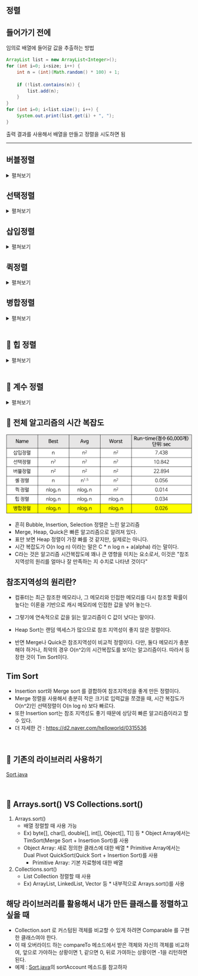 정렬
-

들어가기 전에
-

임의로 배열에 들어갈 값을 추출하는 방법
```java
ArrayList list = new ArrayList<Integer>();
for (int i=0; i<size; i++) {
    int n = (int)(Math.random() * 100) + 1;

    if (!list.contains(n)) {
        list.add(n);
    }
}
for (int i=0; i<list.size(); i++) {
    System.out.print(list.get(i) + ", ");
}
```

출력 결과를 사용해서 배열을 만들고 정렬을 시도하면 됨

---


버블정렬
-
<details>
    <summary>펼쳐보기</summary>

* 가장 먼저 생각해볼 수 있는 알고리즘
* 인접한 두 값을 비교해서 변경해 가며 정렬하는 방법
* 장점 : 구현이 쉽다.
* 단점 : O(n^2) 으로 느린 알고리즘인데다가, 값의 변경이 많아서 느리다. 선택 정렬보다 더 느리다.
* 시간 복잡도 : n * (n-1) / 2 => O(n^2)

![버블정렬](./img/버블정렬.gif)

* 실행 : [BubbleSort.java](./BubbleSort.java)
</details>



선택정렬
-
<details>
    <summary>펼쳐보기</summary>

* 계속 반복해서 리스트를 반복해서 가장 작은 값을 하나 결정하고 그것을 앞에서 부터 정렬해 넣는 방법 (한번 반복할 때 마다, 다음 반복의 범위가 줄어들음)
* 장점 : 메모리가 제한적일 때 성능상의 이점을 가져갈 수 있다.
* 단점 : 시간복잡도가 O(n^2)으로 좋지 못하나 모든 경우에서 버블 정렬보다는 성능이 좋다.
* 시간 복잡도 : n * (n-1) / 2 => O(n^2)

![선택정렬](./img/선택정렬.gif)

![선택정렬](./img/선택정렬_1.gif)

* 실행 : [SelectSort.java](./SelectSort.java)
</details>


삽입정렬
-
<details>
    <summary>펼쳐보기</summary>

* 정렬하는 범위를 넓혀 가면서 정렬한다. 범위에 들어온 새로운 값을 뒤에서 부터 비교해가며 값을 뒤로 밀어내고, 제자리에 찾아가는 방법이다.
   - 자료 배열의 모든 요소를 앞에서부터 차례대로 이미 정렬된 배열 부분과 비교하여, 자신의 위치를 찾아 삽입함으로써 정렬을 완성하는 알고리즘
* 장점 : 거의 정렬이 되어있는 값을 정렬할 때 상당히 빠르다. (일부 값만을 정렬하므로)
* 단점 : 배열이 길어질수록 효율이 떨어진다
* 시간 복잡도 : n * (n-1) / 2 => O(n ^ 2)

![삽입정렬](./img/삽입정렬.gif)

![삽입정렬](./img/삽입정렬_1.png)

* 실행 : [InsertSort.java](./InsertSort.java)
</details>


퀵정렬
-
<details>
    <summary>펼쳐보기</summary>

* 평균 속도가 O(N+logN)
* logN은 굉장히 작은 숫자
    - 2^10 = 대략 1,000 
    - 2^20 = 대략 1,000,000
    - logN 에서 N 이 1,000,000, 일 때 20 정도
* 특정한 값을 기준으로 큰 숫자와 작은 숫자를 서로 교환한 뒤에 좌우로 배열을 다시 정렬함
* 이때 특정한 기준으로 피벗(pivot)이라고 부름 (보통 가장 앞에 있는 값을 피벗으로 설정)
    1. 피벗을 기준으로 좌측에서 출발해서 핏보다 큰 값을 찾고 
    2. 우측에서 시작해서 피벗보다 작은 값을 찾는다.
    3. 둘이 인덱스가 엇갈렸으면 시작값과 피벗값을 가꾸고 그렇지 않으면 인덱스에 해당하는 두 값을 교환
    4. 피벗을 기준으로 나뉜 좌우 두 배열의 시작, 끝 값으로 재귀호출을 2번 실행

![퀵정렬](./img/퀵정렬.gif)

* 실행 : [QuickSort.java](./QuickSort.java)
</details>


병합정렬
-
<details>
    <summary>펼쳐보기</summary>

* 정의 : 반으로 나누다가 그 크기가 1이 되면 병합을 시작. 반씩 정렬한다.
과정은 아래 사진과 같다.

![병합정렬 모식도](./img/merge-sort-concepts.png)


* 장점 : 퀵 정렬에 비해서 일정한 성능이 나온다. 퀵 정렬은 최악의 경우 거의 정렬된 상태에서 O(n^2)의 시간 복잡도를 가지지만, 병합정렬은 O(nlogn)의 시간복잡도를 가진다.
    - 병합정렬이 나누어지는 수를 순환 호출의 깊이라고 부르는데, 비교 연산하는 회수는 "배열의 크기 * 순환 호출의 깊이"이므로 시간복잡도는 O(nlogn)이 되는 것이다.
    
* 단점 : 추가적인 메모리가 필요하기 때문에 메모리가 제한적일 때 사용할 수 없을 수 있다.
* 구현하기
     1. 정렬을 크기가 1이 될때까지 나눈다
     2. 임의의 배열에 정렬을 수행한다.
     3. 남은 배열의 모든 값을 정렬한다.
     4. 정렬에 들어간 모든 값을 실제 정렬에 넣는다. 
* 실행 : [MergeSort](./MergeSort.java)
</details>


<br/>

📌 힙 정렬
-
<details>
    <summary>펼쳐보기</summary>

* 힙이란, 배열을 이용해서 완전 이진트리를 구현하는 것 
* 완전 이진 트리란, 트리구조중, 왼쪽 부터 차근 차근 채워나가는 구조
* Heapify : heapify란 주어진 데이터를 힙 성질을 만족하도록 만드는 것을 뜻함.

* 배열을 완전 이진 트리 배열 즉, 힙으로 만드는데에는 걸리는 시간 : 1개를 루트노드에 삽입 한 뒤에, 들어가야할 자리에 있는 노드랑 비교해서 교체하는 시간을 heapify 라고 부르고 이 시간은 O(lon n) 이다, 한편 n개를 삽입하는데 걸리는 시간은 O(n * log n) 
* 다만, 이 계산은 완전하지 않다. 노드의 level 별로 heapify 하는데 필요한 비교 연산의 수가 다르기 때문이다.
* 모든 노드 별로 heapify를 수행해야하는 비교연산의 수를 계산하면

![힙노드 레벨별 개수](./img/HeapNode.png)

* 각각의 레벨별 노드의 개수이다. 
* 각각 노드의 heapify 해야하는 개수 * 해당 level에 노드 개수를 모두 더한 값이 시간 복잡도가 되므로


![힙정렬 시간복잡도](./img/HeapComplexity.png)

이렇게 된다.

* 조금 더 쉽게, O(n log n)에서 마지막 리프 노드에 마지막 노드들만 heapify를 수행하면 heap 구조가 완성되므로 O(n/2 * log n)으로 보고 이때  n에 비해서 log n은 매우 작은 숫자이므로 O(n)으로 봐도 됨
* 즉, 모든 노드를 heapify 하는데 걸리는 시간복잡도는 O(n), leafNode 하나는 대략 O(log n)이다. 
* 모든 노드를 heapify 한 뒤에 생기는 root 노드는 가장 큰 값 또는 가장 작은 값임. 이를 맨 마지막 인덱스부터 채워 나가고 그 노드를 제외한 나머지 노드만 정리한다면 배열을 정렬할 수 있음. 이때 시간 복잡도는 O(n*logn)


정리
-
정리하면 
1. 힙구조를 만든다.
2. 맨뒤와 맨 앞을 반복하면서 계속 heapify를 수행한다.
</details>


<br/>

📌 계수 정렬
-
<details>
    <summary>펼쳐보기</summary>

* 데이터 타입이 특정 범위로 제한될 때 사용할 수 있는 정렬로서, 그냥 데이터 타입을 센다는 의미의 Counting(계수) 정렬 이라고 할 수 있다.
* 예를 들어서 5이하의 정수 1,2,1,2,1,2,3,5,4,3,4,5,1,1,1 을 정렬하라고 하면 
    1. 5개의 공간을 만든다. 1이면 1번 공간에, 2이면 2번 공간에, 3이면 3번 공간에, 4이면 4번 공간에 5이면 5번 공간에 개수를 +1 한다.
    2. 모든 공간에 해당하는 타입을 처음부터 끝까지 배열에 담는다.
* 시간 복잡도가 O(n)으로 굉장히 빠른 알고리즘이다.

* 주의할 점은 **데이터 크기**가 한정되어 있을 때만 사용할 수 있는 알고리즘이다.

</details>

📌 전체 알고리즘의 시간 복잡도 
-
![비교표](./img/sort-time-complexity.png)

* 흔히 Bubble, Insertion, Selection 정렬은 느린 알고리즘
* Merge, Heap, Quick은 빠른 알고리즘으로 알려져 있다.
* 표만 보면 Heap 정렬이 가장 빠를 것 같지만, 실제로는 아니다.
* 시간 복잡도가 O(n log n) 이라는 말은 C * n log n + a(alpha) 라는 말이다.
* C라는 것은 알고리즘 시간복잡도에 꽤나 큰 영향을 미치는 요소로서, 이것은 "참조지역성의 원리를 얼마나 잘 만족하는 지 수치로 나타낸 것이다"

참조지역성의 원리란?
-
* 컴퓨터는 최근 참조한 메모리나, 그 메모리와 인접한 메모리를 다시 참조할 확률이 높다는 이론을 기반으로 캐시 메모리에 인접한 값을 넣어 놓는다. 
* 그렇기에 연속적으로 값을 읽는 알고리즘이 C 값이 낮다는 말이다.

* Heap Sort는 랜덤 엑세스가 많으므로 참조 지역성이 좋지 않은 정렬이다.
* 반면 Merge나 Quick은 참조지역성이 비교적 정렬이다. 다만, 둘다 메모리가 충분해야 하거나, 최악의 경우 O(n^2)의 시간복잡도를 보이는 알고리즘이다. 따라서 등장한 것이 Tim Sort이다.

Tim Sort
-
* Insertion sort와 Merge sort 를 결합하여 참조지역성을 좋게 만든 정렬이다.
* Merge 정렬을 사용해서 충분히 작은 크기로 입력값을 쪼갰을 때, 시간 복잡도가 O(n^2)인 선택정렬이 O(n log n) 보다 빠르다.
* 또한 Insertion sort는 참조 지역성도 좋기 때문에 상당히 빠른 알고리즘이라고 할 수 있다.
* 더 자세한 건 : <https://d2.naver.com/helloworld/0315536>

<br/>

📌 기존의 라이브러리 사용하기
-
[Sort.java](./Sort.java)



<br/>

📌 Arrays.sort() VS Collections.sort()
-

1. Arrays.sort()
    * 배열 정렬할 때 사용 가능
    * Ex) byte[], char[], double[], int[], Object[], T[] 등 * Object Array에서는 TimSort(Merge Sort + Insertion Sort)를 사용
    * Object Array: 새로 정의한 클래스에 대한 배열 * Primitive Array에서는 Dual Pivot QuickSort(Quick Sort + Insertion Sort)를 사용
        * Primitive Array: 기본 자료형에 대한 배열
2. Collections.sort()
    * List Collection 정렬할 때 사용
    * Ex) ArrayList, LinkedList, Vector 등 * 내부적으로 Arrays.sort()를 사용


해당 라이브러리를 활용해서 내가 만든 클래스를 정렬하고 싶을 때
-
* Collection.sort 로 커스텀된 객체를 비교할 수 있게 하려면 Comparable<T> 를 구현한 클래스여야 한다.
* 이 때 오버라이드 하는 compareTo 메소드에서 받은 객체와 자신의 객체를 비교하여, 앞으로 가야하는 상황이면 1, 같으면 0, 뒤로 가여하는 상황이면 -1을 리턴하면 된다.
* 예제 : [Sort.java](./Sort.java)의 sortAccount 메소드를 참고하자

 
